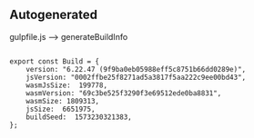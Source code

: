 



Autogenerated
-------------








gulpfile.js --> generateBuildInfo


  

```

export const Build = {
    version: "6.22.47 (9f9ba0eb05988eff5c8751b66dd0289e)",
    jsVersion: "0002ffbe25f8271ad5a3817f5aa222c9ee00bd43",
    wasmJsSize:  199778,
    wasmVersion: "69c3be525f3290f3e69512ede0ba8831",
    wasmSize: 1809313,
    jsSize:  6651975,
    buildSeed:  1573230321383,
};


```




